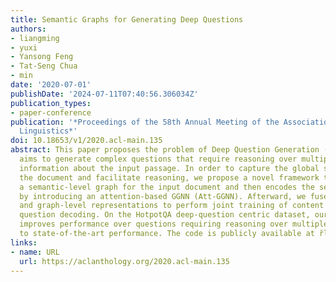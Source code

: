 ```yaml
---
title: Semantic Graphs for Generating Deep Questions
authors:
- liangming
- yuxi
- Yansong Feng
- Tat-Seng Chua
- min
date: '2020-07-01'
publishDate: '2024-07-11T07:40:56.306034Z'
publication_types:
- paper-conference
publication: '*Proceedings of the 58th Annual Meeting of the Association for Computational
  Linguistics*'
doi: 10.18653/v1/2020.acl-main.135
abstract: This paper proposes the problem of Deep Question Generation (DQG), which
  aims to generate complex questions that require reasoning over multiple pieces of
  information about the input passage. In order to capture the global structure of
  the document and facilitate reasoning, we propose a novel framework that first constructs
  a semantic-level graph for the input document and then encodes the semantic graph
  by introducing an attention-based GGNN (Att-GGNN). Afterward, we fuse the document-level
  and graph-level representations to perform joint training of content selection and
  question decoding. On the HotpotQA deep-question centric dataset, our model greatly
  improves performance over questions requiring reasoning over multiple facts, leading
  to state-of-the-art performance. The code is publicly available at r̆lhttps://github.com/WING-NUS/SG-Deep-Question-Generation.
links:
- name: URL
  url: https://aclanthology.org/2020.acl-main.135
---
```


